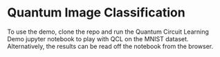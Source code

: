 # Quantum Image Classification
To use the demo, clone the repo and run the Quantum Circuit Learning Demo jupyter notebook to play with QCL on the MNIST dataset.
Alternatively, the results can be read off the notebook from the browser. 
